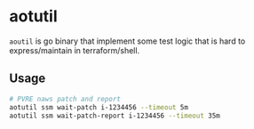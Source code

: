 # aotutil

`aoutil` is go binary that implement some test logic that is hard to express/maintain in terraform/shell.

## Usage

```bash
# PVRE naws patch and report
aotutil ssm wait-patch i-1234456 --timeout 5m
aotutil ssm wait-patch-report i-1234456 --timeout 35m
```